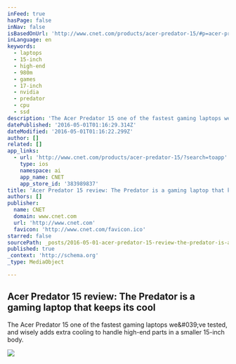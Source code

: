 ```yaml
---
inFeed: true
hasPage: false
inNav: false
isBasedOnUrl: 'http://www.cnet.com/products/acer-predator-15/#p=acer-predator-15-g9-591-74kn'
inLanguage: en
keywords:
  - laptops
  - 15-inch
  - high-end
  - 980m
  - games
  - 17-inch
  - nvidia
  - predator
  - cpu
  - ssd
description: 'The Acer Predator 15 one of the fastest gaming laptops we&#039;ve tested, and wisely adds extra cooling to handle high-end parts in a smaller 15-inch body.'
datePublished: '2016-05-01T01:16:29.314Z'
dateModified: '2016-05-01T01:16:22.299Z'
author: []
related: []
app_links:
  - url: 'http://www.cnet.com/products/acer-predator-15/?search=toapp'
    type: ios
    namespace: ai
    app_name: CNET
    app_store_id: '383989837'
title: 'Acer Predator 15 review: The Predator is a gaming laptop that keeps its cool'
authors: []
publisher:
  name: CNET
  domain: www.cnet.com
  url: 'http://www.cnet.com'
  favicon: 'http://www.cnet.com/favicon.ico'
starred: false
sourcePath: _posts/2016-05-01-acer-predator-15-review-the-predator-is-a-gaming-laptop-tha.md
published: true
_context: 'http://schema.org'
_type: MediaObject

---
```

<article style=""><h1>Acer Predator 15 review: The Predator is a gaming laptop that keeps its cool</h1><p>The Acer Predator 15 one of the fastest gaming laptops we&amp;#039;ve tested, and wisely adds extra cooling to handle high-end parts in a smaller 15-inch body.</p><img src="https://cnet2.cbsistatic.com/hub/i/r/2016/02/08/8c8cc211-0fb6-4165-bfe3-b92233ac498d/thumbnail/770x433/e90cbd0e21f437093d9d494ae1b1b83b/acer-predator-15-01.jpg" /></article>